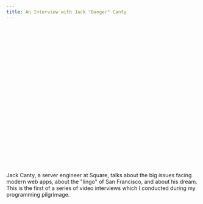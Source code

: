 ```yaml
---
title: An Interview with Jack "Danger" Canty
---
```


<div id="wistia_r6feqsug5b" class="wistia_embed" style="width:640px;height:360px;"> </div>
<script charset="ISO-8859-1" src="//fast.wistia.com/assets/external/E-v1.js"></script>
<script>
wistiaEmbed = Wistia.embed("r6feqsug5b", { videoFoam: true });
</script>

###

Jack Canty, a server engineer at Square, talks about the big issues
facing modern web apps, about the "lingo" of San Francisco, and
about his dream. This is the first of a series of video interviews
which I conducted during my programming pilgrimage.
